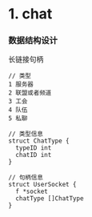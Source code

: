 # 1. chat
### 数据结构设计
长链接句柄
```golang
// 类型
1 服务器
2 联盟或者频道
3 工会
4 队伍
5 私聊

// 类型信息
struct ChatType {
  typeID int
  chatID int
}

// 句柄信息
struct UserSocket {
  f *socket
  chatType []ChatType
}
```
